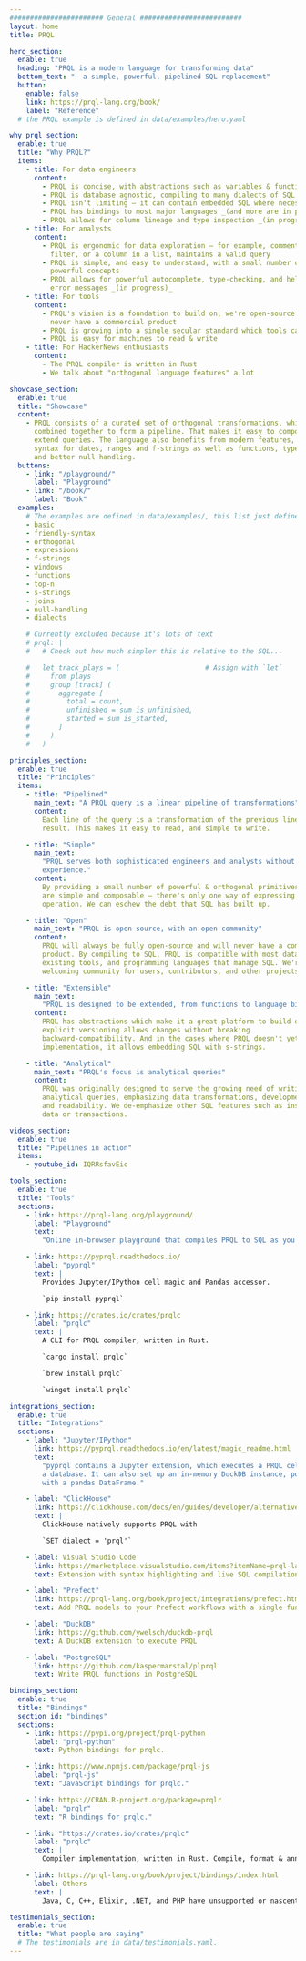 ```yaml
---
####################### General #########################
layout: home
title: PRQL

hero_section:
  enable: true
  heading: "PRQL is a modern language for transforming data"
  bottom_text: "— a simple, powerful, pipelined SQL replacement"
  button:
    enable: false
    link: https://prql-lang.org/book/
    label: "Reference"
  # the PRQL example is defined in data/examples/hero.yaml

why_prql_section:
  enable: true
  title: "Why PRQL?"
  items:
    - title: For data engineers
      content:
        - PRQL is concise, with abstractions such as variables & functions
        - PRQL is database agnostic, compiling to many dialects of SQL
        - PRQL isn't limiting — it can contain embedded SQL where necessary
        - PRQL has bindings to most major languages _(and more are in progress)_
        - PRQL allows for column lineage and type inspection _(in progress)_
    - title: For analysts
      content:
        - PRQL is ergonomic for data exploration — for example, commenting out a
          filter, or a column in a list, maintains a valid query
        - PRQL is simple, and easy to understand, with a small number of
          powerful concepts
        - PRQL allows for powerful autocomplete, type-checking, and helpful
          error messages _(in progress)_
    - title: For tools
      content:
        - PRQL's vision is a foundation to build on; we're open-source and will
          never have a commercial product
        - PRQL is growing into a single secular standard which tools can target
        - PRQL is easy for machines to read & write
    - title: For HackerNews enthusiasts
      content:
        - The PRQL compiler is written in Rust
        - We talk about "orthogonal language features" a lot

showcase_section:
  enable: true
  title: "Showcase"
  content:
    - PRQL consists of a curated set of orthogonal transformations, which are
      combined together to form a pipeline. That makes it easy to compose and
      extend queries. The language also benefits from modern features, such
      syntax for dates, ranges and f-strings as well as functions, type checking
      and better null handling.
  buttons:
    - link: "/playground/"
      label: "Playground"
    - link: "/book/"
      label: "Book"
  examples:
    # The examples are defined in data/examples/, this list just defines their order.
    - basic
    - friendly-syntax
    - orthogonal
    - expressions
    - f-strings
    - windows
    - functions
    - top-n
    - s-strings
    - joins
    - null-handling
    - dialects

    # Currently excluded because it's lots of text
    # prql: |
    #   # Check out how much simpler this is relative to the SQL...

    #   let track_plays = (                     # Assign with `let`
    #     from plays
    #     group [track] (
    #       aggregate [
    #         total = count,
    #         unfinished = sum is_unfinished,
    #         started = sum is_started,
    #       ]
    #     )
    #   )

principles_section:
  enable: true
  title: "Principles"
  items:
    - title: "Pipelined"
      main_text: "A PRQL query is a linear pipeline of transformations"
      content:
        Each line of the query is a transformation of the previous line’s
        result. This makes it easy to read, and simple to write.

    - title: "Simple"
      main_text:
        "PRQL serves both sophisticated engineers and analysts without coding
        experience."
      content:
        By providing a small number of powerful & orthogonal primitives, queries
        are simple and composable — there's only one way of expressing each
        operation. We can eschew the debt that SQL has built up.

    - title: "Open"
      main_text: "PRQL is open-source, with an open community"
      content:
        PRQL will always be fully open-source and will never have a commercial
        product. By compiling to SQL, PRQL is compatible with most databases,
        existing tools, and programming languages that manage SQL. We're a
        welcoming community for users, contributors, and other projects.

    - title: "Extensible"
      main_text:
        "PRQL is designed to be extended, from functions to language bindings"
      content:
        PRQL has abstractions which make it a great platform to build on. Its
        explicit versioning allows changes without breaking
        backward-compatibility. And in the cases where PRQL doesn't yet have an
        implementation, it allows embedding SQL with s-strings.

    - title: "Analytical"
      main_text: "PRQL's focus is analytical queries"
      content:
        PRQL was originally designed to serve the growing need of writing
        analytical queries, emphasizing data transformations, development speed,
        and readability. We de-emphasize other SQL features such as inserting
        data or transactions.

videos_section:
  enable: true
  title: "Pipelines in action"
  items:
    - youtube_id: IQRRsfavEic

tools_section:
  enable: true
  title: "Tools"
  sections:
    - link: https://prql-lang.org/playground/
      label: "Playground"
      text:
        "Online in-browser playground that compiles PRQL to SQL as you type."

    - link: https://pyprql.readthedocs.io/
      label: "pyprql"
      text: |
        Provides Jupyter/IPython cell magic and Pandas accessor.

        `pip install pyprql`

    - link: https://crates.io/crates/prqlc
      label: "prqlc"
      text: |
        A CLI for PRQL compiler, written in Rust.

        `cargo install prqlc`

        `brew install prqlc`

        `winget install prqlc`

integrations_section:
  enable: true
  title: "Integrations"
  sections:
    - label: "Jupyter/IPython"
      link: https://pyprql.readthedocs.io/en/latest/magic_readme.html
      text:
        "pyprql contains a Jupyter extension, which executes a PRQL cell against
        a database. It can also set up an in-memory DuckDB instance, populated
        with a pandas DataFrame."

    - label: "ClickHouse"
      link: https://clickhouse.com/docs/en/guides/developer/alternative-query-languages
      text: |
        ClickHouse natively supports PRQL with

        `SET dialect = 'prql'`

    - label: Visual Studio Code
      link: https://marketplace.visualstudio.com/items?itemName=prql-lang.prql-vscode
      text: Extension with syntax highlighting and live SQL compilation.

    - label: "Prefect"
      link: https://prql-lang.org/book/project/integrations/prefect.html
      text: Add PRQL models to your Prefect workflows with a single function.

    - label: "DuckDB"
      link: https://github.com/ywelsch/duckdb-prql
      text: A DuckDB extension to execute PRQL

    - label: "PostgreSQL"
      link: https://github.com/kaspermarstal/plprql
      text: Write PRQL functions in PostgreSQL

bindings_section:
  enable: true
  title: "Bindings"
  section_id: "bindings"
  sections:
    - link: https://pypi.org/project/prql-python
      label: "prql-python"
      text: Python bindings for prqlc.

    - link: https://www.npmjs.com/package/prql-js
      label: "prql-js"
      text: "JavaScript bindings for prqlc."

    - link: https://CRAN.R-project.org/package=prqlr
      label: "prqlr"
      text: "R bindings for prqlc."

    - link: "https://crates.io/crates/prqlc"
      label: "prqlc"
      text: |
        Compiler implementation, written in Rust. Compile, format & annotate PRQL queries.

    - link: https://prql-lang.org/book/project/bindings/index.html
      label: Others
      text: |
        Java, C, C++, Elixir, .NET, and PHP have unsupported or nascent bindings.

testimonials_section:
  enable: true
  title: "What people are saying"
  # The testimonials are in data/testimonials.yaml.
---
```

